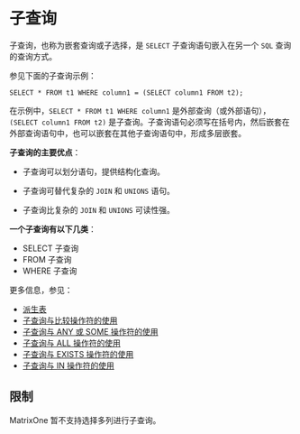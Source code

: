 # **子查询**

子查询，也称为嵌套查询或子选择，是 `SELECT` 子查询语句嵌入在另一个 `SQL` 查询的查询方式。

参见下面的子查询示例：

```
SELECT * FROM t1 WHERE column1 = (SELECT column1 FROM t2);
```

在示例中，`SELECT * FROM t1 WHERE column1` 是外部查询（或外部语句），`(SELECT column1 FROM t2)` 是子查询。子查询语句必须写在括号内，然后嵌套在外部查询语句中，也可以嵌套在其他子查询语句中，形成多层嵌套。

**子查询的主要优点**：

- 子查询可以划分语句，提供结构化查询。

- 子查询可替代复杂的 `JOIN` 和 `UNIONS` 语句。

- 子查询比复杂的 `JOIN` 和 `UNIONS` 可读性强。

**一个子查询有以下几类**：

- SELECT 子查询
- FROM 子查询
- WHERE 子查询

更多信息，参见：

- [派生表](subqueries/derived-tables.md)
- [子查询与比较操作符的使用](subqueries/comparisons-using-subqueries.md)
- [子查询与 ANY 或 SOME 操作符的使用](subqueries/subquery-with-any-some.md)
- [子查询与 ALL 操作符的使用](subqueries/subquery-with-all.md)
- [子查询与 EXISTS 操作符的使用](subqueries/subquery-with-exists.md)
- [子查询与 IN 操作符的使用](subqueries/subquery-with-in.md)

## **限制**

MatrixOne 暂不支持选择多列进行子查询。

